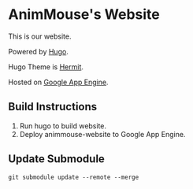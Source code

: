 # AnimMouse's Website
This is our website.

Powered by [Hugo](https://gohugo.io/).

Hugo Theme is [Hermit](https://github.com/Track3/hermit).

Hosted on [Google App Engine](https://cloud.google.com/appengine/).

## Build Instructions

1. Run hugo to build website.
2. Deploy animmouse-website to Google App Engine.

## Update Submodule

```
git submodule update --remote --merge
```